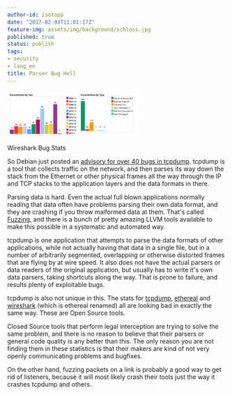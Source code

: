 ```yaml
---
author-id: isotopp
date: "2017-02-03T11:01:17Z"
feature-img: assets/img/background/schloss.jpg
published: true
status: publish
tags:
- security
- lang_en
title: Parser Bug Hell
---
```

[![](/uploads/2017/02/Screen-Shot-2017-02-03-at-10.51.36-300x106.png)](http://www.cvedetails.com/vendor/4861/Wireshark.html)

Wireshark Bug Stats

So Debian just posted an 
[advisory for over 40 bugs in tcpdump](https://www.debian.org/security/2017/dsa-3775). 
tcpdump is a tool that collects traffic on the network, and then parses its
way down the stack from the Ethernet or other physical frames all the way
through the IP and TCP stacks to the application layers and the data formats
in there.

Parsing data is hard. Even the actual full blown applications normally
reading that data often have problems parsing their own data format, and
they are crashing if you throw malformed data at them. That's called
[Fuzzing](https://en.wikipedia.org/wiki/Fuzzing), and there is a bunch of
pretty amazing LLVM tools available to make this possible in a systematic
and automated way.

tcpdump is one application that attempts to parse the data formats of other
applications, while not actually having that data in a single file, but in a
number of arbitrarily segmented, overlapping or otherwise distorted frames
that are flying by at wire speed. It also does not have the actual parsers
or data readers of the original application, but usually has to write it's
own data parsers, taking shortcuts along the way. That is prone to failure,
and results plenty of exploitable bugs.

tcpdump is also not unique in this. The stats for
[tcpdump](https://www.cvedetails.com/vendor/6197/Tcpdump.html),
[ethereal](http://www.cvedetails.com/vendor/244/Ethereal-Group.html) and
[wireshark](http://www.cvedetails.com/vendor/4861/Wireshark.html) (which is
ethereal renamed) all are looking bad in exactly the same way. These are
Open Source tools.

Closed Source tools that perform legal interception are trying to solve the
same problem, and there is no reason to believe that their parsers or
general code quality is any better than this. The only reason you are not
finding them in these statistics is that their makers are kind of not very
openly communicating problems and bugfixes.

On the other hand, fuzzing packets on a link is probably a good way to get
rid of listeners, because it will most likely crash their tools just the way
it crashes tcpdump and others.
